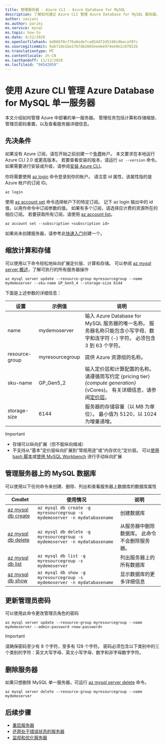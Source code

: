 ```yaml
---
title: 管理服务器 - Azure CLI - Azure Database for MySQL
description: 了解如何通过 Azure CLI 管理 Azure Database for MySQL 服务器。
author: savjani
ms.author: pariks
ms.service: mysql
ms.topic: how-to
ms.date: 9/22/2020
ms.openlocfilehash: bd068f0cf76a8edefca854d72d5240c0becaf8fc
ms.sourcegitcommit: 6ab718e1be2767db2605eeebe974ee9e2c07022b
ms.translationtype: MT
ms.contentlocale: zh-CN
ms.lasthandoff: 11/12/2020
ms.locfileid: "94542059"
---
```

# <a name="manage-an-azure-database-for-mysql-single-server-using-the-azure-cli"></a>使用 Azure CLI 管理 Azure Database for MySQL 单一服务器

本文介绍如何管理 Azure 中部署的单一服务器。 管理任务包括计算和存储缩放、管理员密码重置，以及查看服务器详细信息。

## <a name="prerequisites"></a>先决条件
如果没有 Azure 订阅，请在开始之前创建一个[免费](https://azure.microsoft.com/free/)帐户。 本文要求在本地运行 Azure CLI 2.0 或更高版本。 若要查看安装的版本，请运行 `az --version` 命令。 如果需要进行安装或升级，请参阅[安装 Azure CLI](/cli/azure/install-azure-cli)。

你将需要使用 [az login](/cli/azure/reference-index#az-login) 命令登录到你的帐户。 请注意 id 属性，该属性指的是 Azure 帐户的订阅 ID。

```azurecli-interactive
az login
```

使用 [az account set](/cli/azure/account) 命令选择帐户下的特定订阅。 记下 az login 输出中的 id 值，以用作命令中订阅参数的值。 如果有多个订阅，请选择应计费的资源所在的相应订阅。 若要获取所有订阅，请使用 [az account list](/cli/azure/account#az-account-list)。

```azurecli
az account set --subscription <subscription id>
```

如果尚未创建服务器，请参考此[快速入门](quickstart-create-mysql-server-database-using-azure-cli.md)创建一个。

## <a name="scale-compute-and-storage"></a>缩放计算和存储
可以使用以下命令轻松地纵向扩展定价层、计算和存储。 可以参阅 [az mysql server 概述](/cli/azure/mysql/server)，了解可执行的所有服务器操作

```azurecli-interactive
az mysql server update --resource-group myresourcegroup --name mydemoserver --sku-name GP_Gen5_4 --storage-size 6144
```

下面是上述参数的详细信息：

**设置** | **示例值** | **说明**
---|---|---
name | mydemoserver | 输入 Azure Database for MySQL 服务器的唯一名称。 服务器名称只能包含小写字母、数字和连字符 (-) 字符。 必须包含 3 到 63 个字符。
resource-group | myresourcegroup | 提供 Azure 资源组的名称。
sku-name|GP_Gen5_2|输入定价层和计算配置的名称。 请遵循简写约定 {pricing tier} _{compute generation}_ {vCores}。 有关详细信息，请参阅[定价层](./concepts-pricing-tiers.md)。
storage-size | 6144 | 服务器的存储容量（以 MB 为单位）。 最小值为 5120，以 1024 为增量递增。

> [!Important]
> - 存储可以纵向扩展（但不能纵向缩减）
> - 不支持从“基本”定价层纵向扩展到“常规用途”或“内存优化”定价层。 可以[使用 bash 脚本](https://techcommunity.microsoft.com/t5/azure-database-for-mysql/upgrade-from-basic-to-general-purpose-or-memory-optimized-tiers/ba-p/830404)或[使用 MySQL Workbench](https://techcommunity.microsoft.com/t5/azure-database-support-blog/how-to-scale-up-azure-database-for-mysql-from-basic-tier-to/ba-p/369134) 进行手动纵向扩展


## <a name="manage-mysql-databases-on-a-server"></a>管理服务器上的 MySQL 数据库
可以使用以下任何命令来创建、删除、列出和查看服务器上数据库的数据库属性

| Cmdlet | 使用情况| 说明 |
| --- | ---| --- |
|[az mysql db create](/cli/azure/sql/db#az-mysql-db-create)|```az mysql db create -g myresourcegroup -s mydemoserver -n mydatabasename``` |创建数据库|
|[az mysql db delete](/cli/azure/sql/db#az-mysql-db-delete)|```az mysql db delete -g myresourcegroup -s mydemoserver -n mydatabasename```|从服务器中删除数据库。 此命令不会删除服务器。 |
|[az mysql db list](/cli/azure/sql/db#az-mysql-db-list)|```az mysql db list -g myresourcegroup -s mydemoserver```|列出服务器上的所有数据库|
|[az mysql db show](/cli/azure/sql/db#az-mysql-db-show)|```az mysql db show -g myresourcegroup -s mydemoserver -n mydatabasename```|显示数据库的更多详细信息|

## <a name="update-admin-password"></a>更新管理员密码
可以使用此命令更改管理员角色的密码
```azurecli-interactive
az mysql server update --resource-group myresourcegroup --name mydemoserver --admin-password <new-password>
```

> [!Important]
>  请确保密码至少有 8 个字符，至多有 128 个字符。
> 密码必须包含以下类别中的三个类别的字符：英文大写字母、英文小写字母、数字和非字母数字字符。

## <a name="delete-a-server"></a>删除服务器
如果只想删除 MySQL 单一服务器，可运行 [az mysql server delete](/cli/azure/mysql/server#az-mysql-server-delete) 命令。

```azurecli-interactive
az mysql server delete --resource-group myresourcegroup --name mydemoserver
```

## <a name="next-steps"></a>后续步骤
- [重启服务器](howto-restart-server-cli.md)
- [还原处于错误状态的服务器](howto-restore-server-cli.md)
- [监视和优化服务器](concepts-monitoring.md)